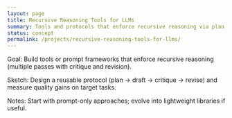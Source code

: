 ```yaml
---
layout: page
title: Recursive Reasoning Tools for LLMs
summary: Tools and protocols that enforce recursive reasoning via plan → draft → critique → revise loops.
status: concept
permalink: /projects/recursive-reasoning-tools-for-llms/
---
```


Goal: Build tools or prompt frameworks that enforce recursive reasoning (multiple passes with critique and revision).

Sketch: Design a reusable protocol (plan → draft → critique → revise) and measure quality gains on target tasks.

Notes: Start with prompt-only approaches; evolve into lightweight libraries if useful.
